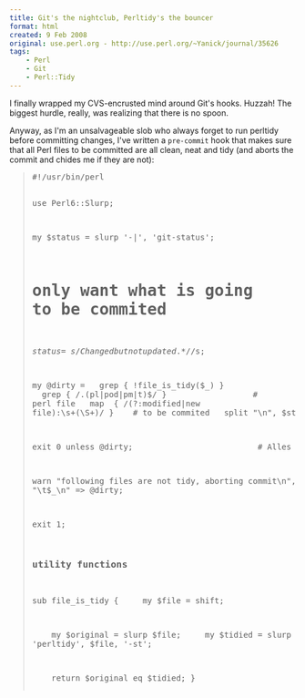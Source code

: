 ```yaml
---
title: Git's the nightclub, Perltidy's the bouncer
format: html
created: 9 Feb 2008
original: use.perl.org - http://use.perl.org/~Yanick/journal/35626
tags:
    - Perl
    - Git
    - Perl::Tidy
---
```


<p>
I finally wrapped my CVS-encrusted mind
around Git's hooks. Huzzah! The biggest hurdle, really, was
realizing that there is no spoon. </p><p>
Anyway, as I'm an unsalvageable slob who always
forget to run perltidy before committing changes, I've
written a <code>pre-commit</code> hook that makes sure that
all Perl files to be committed are all clean, neat and tidy
(and aborts the commit and chides me if they are not):</p><blockquote><div><p>
<pre>#!/usr/bin/perl
 
use Perl6::Slurp;
 
my $status = slurp '-|', 'git-status';
 
# only want what is going to be commited
$status =~ s/Changed but not updated.*$//s;
 
my @dirty =
  grep { !file_is_tidy($_) }                   # not tidy
  grep {<nobr> <wbr></wbr></nobr>/\.(pl|pod|pm|t)$/ }                  # perl file
  map  {<nobr> <wbr></wbr></nobr>/(?:modified|new file):\s+(\S+)/ }    # to be commited
  split "\n", $status;
 
exit 0 unless @dirty;                          # Alles gut
 
warn "following files are not tidy, aborting commit\n",
     map "\t$_\n" => @dirty;
 
exit 1;
 
### utility functions ###############################################
 
sub file_is_tidy {
    my $file = shift;
 
    my $original = slurp $file;
    my $tidied = slurp '-|', 'perltidy', $file, '-st';
 
    return $original eq $tidied;
}</pre></p></div> </blockquote>
